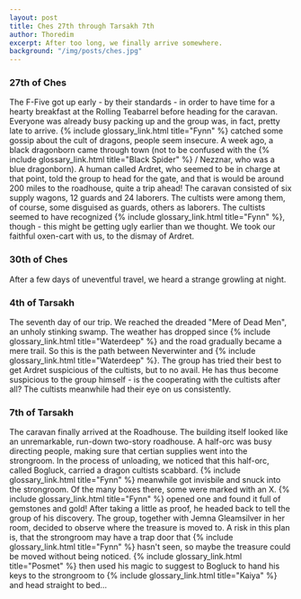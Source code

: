 ```yaml
---
layout: post
title: Ches 27th through Tarsakh 7th
author: Thoredim
excerpt: After too long, we finally arrive somewhere.
background: "/img/posts/ches.jpg"
---
```


### 27th of Ches

The F-Five got up early - by their standards - in order to have time for a
hearty breakfast at the Rolling Teabarrel before heading for the caravan.
Everyone was already busy packing up and the group was, in fact, pretty late
to arrive. {% include glossary_link.html title="Fynn" %} catched some gossip about the cult of dragons, people seem
insecure. A week ago, a black dragonborn came through town (not to be
confused with the {% include glossary_link.html title="Black Spider" %} / Nezznar, who was a blue dragonborn). A human
called Ardret, who seemed to be in charge at that point, told the group to
head for the gate, and that is would be around 200 miles to the roadhouse,
quite a trip ahead! The caravan consisted of six supply wagons, 12 guards and
24 laborers. The cultists were among them, of course, some disguised as
guards, others as laborers. The cultists seemed to have recognized {% include glossary_link.html title="Fynn" %},
though - this might be getting ugly earlier than we thought. We took our
faithful oxen-cart with us, to the dismay of Ardret.

### 30th of Ches

After a few days of uneventful travel, we heard a strange growling at night.

### 4th of Tarsakh

The seventh day of our trip. We reached the dreaded "Mere of Dead Men", an
unholy stinking swamp. The weather has dropped since {% include glossary_link.html title="Waterdeep" %} and the road
gradually became a mere trail. So this is the path between Neverwinter and
{% include glossary_link.html title="Waterdeep" %}. The group has tried their best to get Ardret suspicious of the
cultists, but to no avail. He has thus become suspicious to the group himself -
is the cooperating with the cultists after all? The cultists meanwhile had
their eye on us consistently.

### 7th of Tarsakh

The caravan finally arrived at the Roadhouse. The building itself looked like
an unremarkable, run-down two-story roadhouse. A half-orc was busy directing
people, making sure that certian supplies went into the strongroom. In the
process of unloading, we noticed that this half-orc, called Bogluck, carried
a dragon cultists scabbard. {% include glossary_link.html title="Fynn" %} meanwhile got invisbile and snuck into the
strongroom. Of the many boxes there, some were marked with an X. {% include glossary_link.html title="Fynn" %} opened
one and found it full of gemstones and gold! After taking a little as proof,
he headed back to tell the group of his discovery. The group, together with
Jemna Gleamsilver in her room, decided to observe where the treasure is moved
to. A risk in this plan is, that the strongroom may have a trap door that
{% include glossary_link.html title="Fynn" %} hasn't seen, so maybe the treasure could be moved without being noticed.
{% include glossary_link.html title="Posmet" %} then used his magic to suggest to Bogluck to hand his keys to the
strongroom to {% include glossary_link.html title="Kaiya" %} and head straight to bed...
